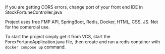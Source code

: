 If you are getting CORS errors, change port of your front end IDE in StockFortuneController.java 
 
Project uses free FMP API, SpringBoot, Redis, Docker, HTML, CSS, JS.
Not for the comercial use.

To start the project simply get it from VCS, start the ForexFortuneApplication.java file, then create and run a redis container with `docker compose up` command.
